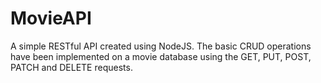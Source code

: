 # MovieAPI
A simple RESTful API created using NodeJS. The basic CRUD operations have been implemented on a movie database using the GET, PUT, POST, PATCH and DELETE requests.
